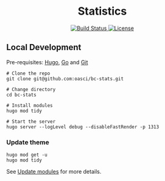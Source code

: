 <h1 align="center">Statistics</h1>

<p align="center">
    <a href="https://github.com/oasci/bc-stats/actions">
        <img src="https://github.com/oasci/bc-stats/actions/workflows/pages.yaml/badge.svg" alt="Build Status ">
    </a>
    <a href="https://creativecommons.org/licenses/by/4.0/">
        <img src="https://img.shields.io/badge/License-CC_BY_NC_SA_4.0-lightgrey.svg" alt="License">
    </a>
</p>

## Local Development

Pre-requisites: [Hugo](https://gohugo.io/getting-started/installing/), [Go](https://golang.org/doc/install) and [Git](https://git-scm.com)

```shell
# Clone the repo
git clone git@github.com:oasci/bc-stats.git

# Change directory
cd bc-stats

# Install modules
hugo mod tidy

# Start the server
hugo server --logLevel debug --disableFastRender -p 1313
```

### Update theme

```shell
hugo mod get -u
hugo mod tidy
```

See [Update modules](https://gohugo.io/hugo-modules/use-modules/#update-modules) for more details.
